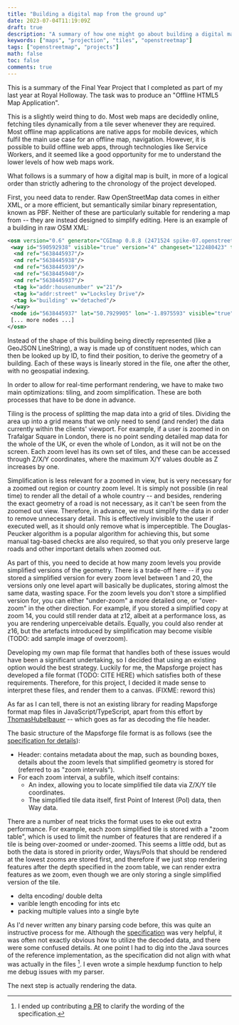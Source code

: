 ```yaml
---
title: "Building a digital map from the ground up"
date: 2023-07-04T11:19:09Z
draft: true
description: "A summary of how one might go about building a digital map from the ground up."
keywords: ["maps", "projection", "tiles", "openstreetmap"]
tags: ["openstreetmap", "projects"]
math: false
toc: false
comments: true
---
```


This is a summary of the Final Year Project that I completed as part of my last year at Royal Holloway. The task was to produce an "Offline HTML5 Map Application".

This is a slightly weird thing to do. Most web maps are decidedly online, fetching tiles dynamically from a tile sever whenever they are required. Most offline map applications are native apps for mobile devices, which fulfil the main use case for an offline map, navigation. However, it is possible to build offline web apps, through technologies like Service Workers, and it seemed like a good opportunity for me to understand the lower levels of how web maps work.

What follows is a summary of how a digital map is built, in more of a logical order than strictly adhering to the chronology of the project developed.

First, you need data to render. Raw OpenStreetMap data comes in either XML, or a more efficient, but semantically similar binary representation, known as PBF. Neither of these are particularly suitable for rendering a map from -- they are instead designed to simplify editing. Here is an example of a building in raw OSM XML:

```xml
<osm version="0.6" generator="CGImap 0.8.8 (2471524 spike-07.openstreetmap.org)" copyright="OpenStreetMap and contributors" attribution="http://www.openstreetmap.org/copyright" license="http://opendatacommons.org/licenses/odbl/1-0/">
 <way id="590592938" visible="true" version="4" changeset="122480423" timestamp="2022-06-16T20:22:59Z" user="GeorgeHoneywood" uid="10031443">
  <nd ref="5638445937"/>
  <nd ref="5638445938"/>
  <nd ref="5638445939"/>
  <nd ref="5638445940"/>
  <nd ref="5638445937"/>
  <tag k="addr:housenumber" v="21"/>
  <tag k="addr:street" v="Locksley Drive"/>
  <tag k="building" v="detached"/>
 </way>
 <node id="5638445937" lat="50.7929905" lon="-1.8975593" visible="true" version="3" changeset="85567769" timestamp="2020-05-21T17:50:39Z" user="GeorgeHoneywood" uid="10031443" />
 [... more nodes ...]
</osm>
```

Instead of the shape of this building being directly represented (like a GeoJSON LineString), a way is made up of constituent nodes, which can then be looked up by ID, to find their position, to derive the geometry of a building. Each of these ways is linearly stored in the file, one after the other, with no geospatial indexing.

In order to allow for real-time performant rendering, we have to make two main optimizations: tiling, and zoom simplification. These are both processes that have to be done in advance.

Tiling is the process of splitting the map data into a grid of tiles. Dividing the area up into a grid means that we only need to send (and render) the data currently within the clients' viewport. For example, if a user is zoomed in on Trafalgar Square in London, there is no point sending detailed map data for the whole of the UK, or even the whole of London, as it will not be on the screen. Each zoom level has its own set of tiles, and these can be accessed through Z/X/Y coordinates, where the maximum X/Y values double as Z increases by one.

Simplification is less relevant for a zoomed in view, but is very necessary for a zoomed out region or country zoom level. It is simply not possible (in real time) to render all the detail of a whole country -- and besides, rendering the exact geometry of a road is not necessary, as it can't be seen from the zoomed out view. Therefore, in advance, we must simplify the data in order to remove unnecessary detail. This is effectively invisible to the user if executed well, as it should only remove what is imperceptible. The Douglas-Peucker algorithm is a popular algorithm for achieving this, but some manual tag-based checks are also required, so that you only preserve large roads and other important details when zoomed out.

As part of this, you need to decide at how many zoom levels you provide simplified versions of the geometry. There is a trade-off here -- if you stored a simplified version for every zoom level between 1 and 20, the versions only one level apart will basically be duplicates, storing almost the same data, wasting space. For the zoom levels you don't store a simplified version for, you can either "under-zoom" a more detailed one, or "over-zoom" in the other direction. For example, if you stored a simplified copy at zoom 14, you could still render data at z12, albeit at a performance loss, as you are rendering unperceivable details. Equally, you could also render at z16, but the artefacts introduced by simplification may become visible (TODO: add sample image of overzoom).

Developing my own map file format that handles both of these issues would have been a significant undertaking, so I decided that using an existing option would the best strategy. Luckily for me, the Mapsforge project has developed a file format (TODO: CITE HERE) which satisfies both of these requirements. Therefore, for this project, I decided it made sense to interpret these files, and render them to a canvas. (FIXME: reword this)

As far as I can tell, there is not an existing library for reading Mapsforge format map files in JavaScript/TypeScript, apart from this effort by [ThomasHubelbauer](https://github.com/TomasHubelbauer/mapsforge/blob/main/index.js) -- which goes as far as decoding the file header.

The basic structure of the Mapsforge file format is as follows (see the [specification for details](https://github.com/mapsforge/mapsforge/blob/master/docs/Specification-Binary-Map-File.md)):

* Header: contains metadata about the map, such as bounding boxes, details about the zoom levels that simplified geometry is stored for (referred to as "zoom intervals").
* For each zoom interval, a subfile, which itself contains:
    * An index, allowing you to locate simplified tile data via Z/X/Y tile coordinates.
    * The simplified tile data itself, first Point of Interest (PoI) data, then Way data.

There are a number of neat tricks the format uses to eke out extra performance. For example, each zoom simplified tile is stored with a "zoom table", which is used to limit the number of features that are rendered if a tile is being over-zoomed or under-zoomed. This seems a little odd, but as both the data is stored in priority order, Ways/PoIs that should be rendered at the lowest zooms are stored first, and therefore if we just stop rendering features after the depth specified in the zoom table, we can render extra features as we zoom, even though we are only storing a single simplified version of the tile.

* delta encoding/ double delta
* varible length encoding for ints etc
* packing multiple values into a single byte

As I'd never written any binary parsing code before, this was quite an instructive process for me. Although the [specification](https://github.com/mapsforge/mapsforge/blob/master/docs/Specification-Binary-Map-File.md) was very helpful, it was often not exactly obvious how to utilize the decoded data, and there were some confused details. At one point I had to dig into the Java sources of the reference implementation, as the specification did not align with what was actually in the files [^1]. I even wrote a simple hexdump function to help me debug issues with my parser.

[^1]: I ended up contributing [a PR](https://github.com/mapsforge/mapsforge/pull/1374) to clarify the wording of the specification. 

The next step is actually rendering the data.